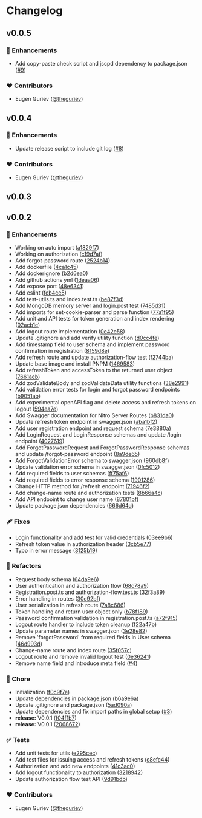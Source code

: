 # Changelog


## v0.0.5


### 🚀 Enhancements

- Add copy-paste check script and jscpd dependency to package.json ([#9](https://github.com/theguriev/service-authorization/pull/9))

### ❤️ Contributors

- Eugen Guriev ([@theguriev](http://github.com/theguriev))

## v0.0.4


### 🚀 Enhancements

- Update release script to include git log ([#8](https://github.com/theguriev/service-authorization/pull/8))

### ❤️ Contributors

- Eugen Guriev ([@theguriev](http://github.com/theguriev))

## v0.0.3

## v0.0.2


### 🚀 Enhancements

- Working on auto import ([a1829f7](https://github.com/theguriev/service-authorization/commit/a1829f7))
- Working on authorization ([c19d7af](https://github.com/theguriev/service-authorization/commit/c19d7af))
- Add forgot-password route ([2524b14](https://github.com/theguriev/service-authorization/commit/2524b14))
- Add dockerfile ([4ca1c45](https://github.com/theguriev/service-authorization/commit/4ca1c45))
- Add dockerignore ([b2d6ea0](https://github.com/theguriev/service-authorization/commit/b2d6ea0))
- Add github actions yml ([1deaa06](https://github.com/theguriev/service-authorization/commit/1deaa06))
- Add expose port ([48e6341](https://github.com/theguriev/service-authorization/commit/48e6341))
- Add eslint ([feb4ce5](https://github.com/theguriev/service-authorization/commit/feb4ce5))
- Add test-utils.ts and index.test.ts ([be87f3d](https://github.com/theguriev/service-authorization/commit/be87f3d))
- Add MongoDB memory server and login.post test ([7485d31](https://github.com/theguriev/service-authorization/commit/7485d31))
- Add imports for set-cookie-parser and parse function ([77a1f95](https://github.com/theguriev/service-authorization/commit/77a1f95))
- Add unit and API tests for token generation and index rendering ([02acb1c](https://github.com/theguriev/service-authorization/commit/02acb1c))
- Add logout route implementation ([0e42e58](https://github.com/theguriev/service-authorization/commit/0e42e58))
- Update .gitignore and add verify utility function ([d0cc4fe](https://github.com/theguriev/service-authorization/commit/d0cc4fe))
- Add timestamp field to user schema and implement password confirmation in registration ([8159d8e](https://github.com/theguriev/service-authorization/commit/8159d8e))
- Add refresh route and update authorization-flow test ([f2744ba](https://github.com/theguriev/service-authorization/commit/f2744ba))
- Update base image and install PNPM ([1469583](https://github.com/theguriev/service-authorization/commit/1469583))
- Add refreshToken and accessToken to the returned user object ([7661aeb](https://github.com/theguriev/service-authorization/commit/7661aeb))
- Add zodValidateBody and zodValidateData utility functions ([38e2991](https://github.com/theguriev/service-authorization/commit/38e2991))
- Add validation error tests for login and forgot password endpoints ([b9051ab](https://github.com/theguriev/service-authorization/commit/b9051ab))
- Add experimental openAPI flag and delete access and refresh tokens on logout ([594ea7e](https://github.com/theguriev/service-authorization/commit/594ea7e))
- Add Swagger documentation for Nitro Server Routes ([b831da0](https://github.com/theguriev/service-authorization/commit/b831da0))
- Update refresh token endpoint in swagger.json ([aba1bf2](https://github.com/theguriev/service-authorization/commit/aba1bf2))
- Add user registration endpoint and request schema ([7e3880a](https://github.com/theguriev/service-authorization/commit/7e3880a))
- Add LoginRequest and LoginResponse schemas and update /login endpoint ([4027619](https://github.com/theguriev/service-authorization/commit/4027619))
- Add ForgotPasswordRequest and ForgotPasswordResponse schemas and update /forgot-password endpoint ([8a9de65](https://github.com/theguriev/service-authorization/commit/8a9de65))
- Add ForgotValidationError schema to swagger.json ([960db8f](https://github.com/theguriev/service-authorization/commit/960db8f))
- Update validation error schema in swagger.json ([0fc5012](https://github.com/theguriev/service-authorization/commit/0fc5012))
- Add required fields to user schemas ([ff75af6](https://github.com/theguriev/service-authorization/commit/ff75af6))
- Add required fields to error response schema ([1901286](https://github.com/theguriev/service-authorization/commit/1901286))
- Change HTTP method for /refresh endpoint ([71946f2](https://github.com/theguriev/service-authorization/commit/71946f2))
- Add change-name route and authorization tests ([8b66a4c](https://github.com/theguriev/service-authorization/commit/8b66a4c))
- Add API endpoint to change user name ([87801bf](https://github.com/theguriev/service-authorization/commit/87801bf))
- Update package.json dependencies ([666d64d](https://github.com/theguriev/service-authorization/commit/666d64d))

### 🩹 Fixes

- Login functionality and add test for valid credentials ([03ee9b6](https://github.com/theguriev/service-authorization/commit/03ee9b6))
- Refresh token value in authorization header ([3cb5e77](https://github.com/theguriev/service-authorization/commit/3cb5e77))
- Typo in error message ([3125b19](https://github.com/theguriev/service-authorization/commit/3125b19))

### 💅 Refactors

- Request body schema ([64da9e6](https://github.com/theguriev/service-authorization/commit/64da9e6))
- User authentication and authorization flow ([68c78a9](https://github.com/theguriev/service-authorization/commit/68c78a9))
- Registration.post.ts and authorization-flow.test.ts ([32f3a89](https://github.com/theguriev/service-authorization/commit/32f3a89))
- Error handling in routes ([30c92bf](https://github.com/theguriev/service-authorization/commit/30c92bf))
- User serialization in refresh route ([7a8c686](https://github.com/theguriev/service-authorization/commit/7a8c686))
- Token handling and return user object only ([b78f189](https://github.com/theguriev/service-authorization/commit/b78f189))
- Password confirmation validation in registration.post.ts ([a72f915](https://github.com/theguriev/service-authorization/commit/a72f915))
- Logout route handler to include token cleanup ([f22a47b](https://github.com/theguriev/service-authorization/commit/f22a47b))
- Update parameter names in swagger.json ([3e28e82](https://github.com/theguriev/service-authorization/commit/3e28e82))
- Remove 'forgotPassword' from required fields in User schema ([46d993d](https://github.com/theguriev/service-authorization/commit/46d993d))
- Change-name route and index route ([35f057c](https://github.com/theguriev/service-authorization/commit/35f057c))
- Logout route and remove invalid logout test ([0e36241](https://github.com/theguriev/service-authorization/commit/0e36241))
- Remove name field and introduce meta field ([#4](https://github.com/theguriev/service-authorization/pull/4))

### 🏡 Chore

- Initialization ([f0c9f7e](https://github.com/theguriev/service-authorization/commit/f0c9f7e))
- Update dependencies in package.json ([b6a9e6a](https://github.com/theguriev/service-authorization/commit/b6a9e6a))
- Update .gitignore and package.json ([5ad090a](https://github.com/theguriev/service-authorization/commit/5ad090a))
- Update dependencies and fix import paths in global setup ([#3](https://github.com/theguriev/service-authorization/pull/3))
- **release:** V0.0.1 ([f04f1b7](https://github.com/theguriev/service-authorization/commit/f04f1b7))
- **release:** V0.0.1 ([2068672](https://github.com/theguriev/service-authorization/commit/2068672))

### ✅ Tests

- Add unit tests for utils ([e295cec](https://github.com/theguriev/service-authorization/commit/e295cec))
- Add test files for issuing access and refresh tokens ([c8efc44](https://github.com/theguriev/service-authorization/commit/c8efc44))
- Authorization and add new endpoints ([41c3ac0](https://github.com/theguriev/service-authorization/commit/41c3ac0))
- Add logout functionality to authorization ([3218942](https://github.com/theguriev/service-authorization/commit/3218942))
- Update authorization flow test API ([9d91bdb](https://github.com/theguriev/service-authorization/commit/9d91bdb))

### ❤️ Contributors

- Eugen Guriev ([@theguriev](http://github.com/theguriev))

